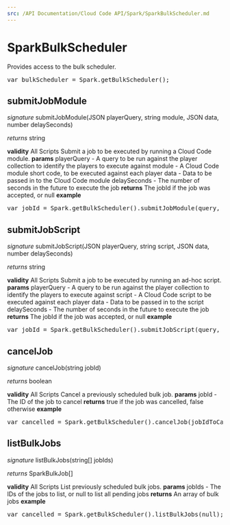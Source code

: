 ```yaml
---
src: /API Documentation/Cloud Code API/Spark/SparkBulkScheduler.md
---
```


# SparkBulkScheduler

Provides access to the bulk scheduler.

<pre rel="highlighter" code-brush="js" contenteditable="false">var bulkScheduler = Spark.getBulkScheduler();</pre>


## submitJobModule
_signature_ submitJobModule(JSON playerQuery, string module, JSON data, number delaySeconds)</p>
_returns_ string</p>
<b>validity</b> All Scripts
Submit a job to be executed by running a Cloud Code module.
<b>params</b>
playerQuery - A query to be run against the player collection to identify the players to execute against
module - A Cloud Code module short code, to be executed against each player
data - Data to be passed in to the Cloud Code module
delaySeconds - The number of seconds in the future to execute the job
<b>returns</b>
The jobId if the job was accepted, or null
<b>example</b>
<pre rel="highlighter" code-brush="js" contenteditable="false">var jobId = Spark.getBulkScheduler().submitJobModule(query, module, data, delaySeconds);</pre>

## submitJobScript
_signature_ submitJobScript(JSON playerQuery, string script, JSON data, number delaySeconds)</p>
_returns_ string</p>
<b>validity</b> All Scripts
Submit a job to be executed by running an ad-hoc script.
<b>params</b>
playerQuery - A query to be run against the player collection to identify the players to execute against
script - A Cloud Code script to be executed against each player
data - Data to be passed in to the script
delaySeconds - The number of seconds in the future to execute the job
<b>returns</b>
The jobId if the job was accepted, or null
<b>example</b>
<pre rel="highlighter" code-brush="js" contenteditable="false">var jobId = Spark.getBulkScheduler().submitJobScript(query, script, data, delaySeconds);</pre>

## cancelJob
_signature_ cancelJob(string jobId)</p>
_returns_ boolean</p>
<b>validity</b> All Scripts
Cancel a previously scheduled bulk job.
<b>params</b>
jobId - The ID of the job to cancel
<b>returns</b>
true if the job was cancelled, false otherwise
<b>example</b>
<pre rel="highlighter" code-brush="js" contenteditable="false">var cancelled = Spark.getBulkScheduler().cancelJob(jobIdToCancel);</pre>

## listBulkJobs
_signature_ listBulkJobs(string[] jobIds)</p>
_returns_ SparkBulkJob[]</p>
<b>validity</b> All Scripts
List previously scheduled bulk jobs.
<b>params</b>
jobIds - The IDs of the jobs to list, or null to list all pending jobs
<b>returns</b>
An array of bulk jobs
<b>example</b>
<pre rel="highlighter" code-brush="js" contenteditable="false">var cancelled = Spark.getBulkScheduler().listBulkJobs(null);</pre>

